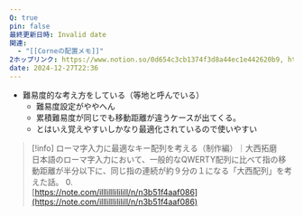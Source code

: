 ```yaml
---
Q: true
pin: false
最終更新日時: Invalid date
関連:
  - "[[Corneの配置メモ]]"
2ホップリンク: https://www.notion.so/0d654c3cb1374f3d8a44ec1e442620b9, https://www.notion.so/1401121f1cf6807fa73cfcb7737611c6, https://www.notion.so/b358f1c997f84b648d733fb538994a1d, https://www.notion.so/e8bbbf17289e428890843b5b7b141c83
date: 2024-12-27T22:36
---
```

  

- 難易度的な考え方をしている（等地と呼んでいる）
    - 難易度設定がややへん
    - 累積難易度が同じでも移動距離が違うケースが出てくる。
    - とはいえ覚えやすいしかなり最適化されているので使いやすい

  

> [!info] ローマ字入力に最適なキー配列を考える（制作編）｜大西拓磨  
> 日本語のローマ字入力において、一般的なQWERTY配列に比べて指の移動距離が半分以下に、同じ指の連続が約９分の１になる「大西配列」を考えた話。 0.  
> [https://note.com/illlilllililill/n/n3b51f4aaf086](https://note.com/illlilllililill/n/n3b51f4aaf086)